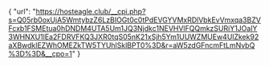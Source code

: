 {
  "url": "https://hosteagle.club/__cpi.php?s=Q05rb0oxUjA5WmtybzZ6LzBIOGt0c0tPdEVGYVMxRDlVbkEvVmxqa3BZVFcxb1FSMEtua0hDNDM4UTA5Um1JQ3Njdkc1NEVHVlFQQmkzSURiY1JOalY3WHNXU1lEa2FDRVFKQ3JXR0tqS05nK21xSjh5Ym1UUWZMUEw4UlZkek92aXBwdklEZWhOMEZkTW5TYUhlSklBPT0%3D&r=aW5zdGFncmFtLmNvbQ%3D%3D&__cpo=1"
}
